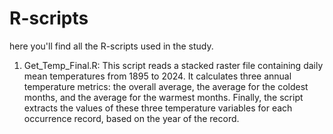 # R-scripts

here you'll find all the R-scripts used in the study. 

1. Get_Temp_Final.R: This script reads a stacked raster file containing daily mean temperatures from 1895 to 2024. It calculates three annual temperature metrics: the overall average, the average for the coldest months, and the average for the warmest months. Finally, the script extracts the values of these three temperature variables for each occurrence record, based on the year of the record.
